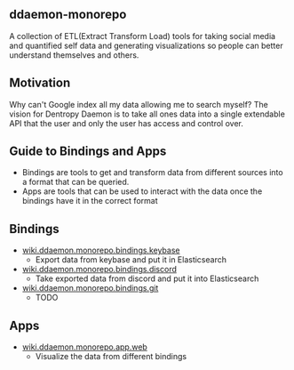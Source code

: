 ## ddaemon-monorepo

A collection of ETL(Extract Transform Load) tools for taking social media and quantified self data and generating visualizations so people can better understand themselves and others.

## Motivation

Why can't Google index all my data allowing me to search myself? The vision for Dentropy Daemon is to take all ones data into a single extendable API that the user and only the user has access and control over.

## Guide to Bindings and Apps

* Bindings are tools to get and transform data from different sources into a format that can be queried.
* Apps are tools that can be used to interact with the data once the bindings have it in the correct format

## Bindings

* [wiki.ddaemon.monorepo.bindings.keybase](Monorepo/bindings/Keybase%20Binding.md)
  * Export data from keybase and put it in Elasticsearch
* [wiki.ddaemon.monorepo.bindings.discord](Monorepo/bindings/Discord%20Binding.md)
  * Take exported data from discord and put it into Elasticsearch
* [wiki.ddaemon.monorepo.bindings.git](ddaemon%20git%20binding)
  * TODO

## Apps

* [wiki.ddaemon.monorepo.app.web](ddaemon%20web%20app)
  * Visualize the data from different bindings
